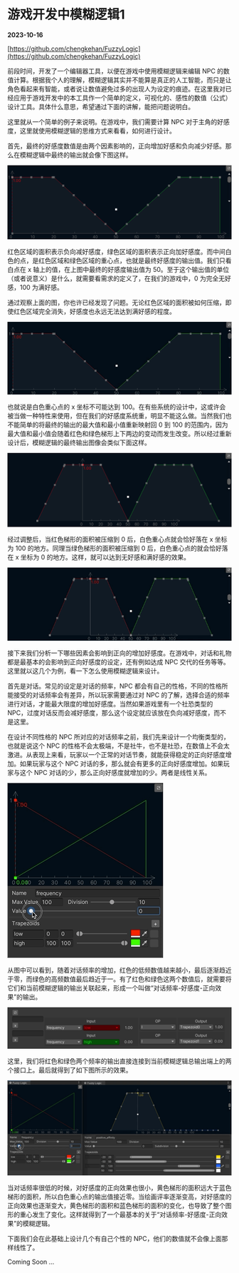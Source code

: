 # 游戏开发中模糊逻辑1

**2023-10-16**

[https://github.com/chengkehan/FuzzyLogic](https://github.com/chengkehan/FuzzyLogic)

前段时间，开发了一个编辑器工具，以便在游戏中使用模糊逻辑来编辑 NPC 的数值计算。根据我个人的理解，模糊逻辑其实并不能算是真正的人工智能，而只是让角色看起来有智能，或者说让数值避免过多的出现人为设定的痕迹。在这里我对已经应用于游戏开发中的本工具作一个简单的定义，可视化的、感性的数值（公式）设计工具。具体什么意思，希望通过下面的讲解，能把问题说明白。

这里就从一个简单的例子来说明。在游戏中，我们需要计算 NPC 对于主角的好感度，这里就使用模糊逻辑的思维方式来看看，如何进行设计。

首先，最终的好感度数值是由两个因素影响的，正向增加好感和负向减少好感。那么在模糊逻辑中最终的输出就会像下图这样。

![](FuzzyLogicInDev/FuzzyLogicInDev1.png)

红色区域的面积表示负向减好感度，绿色区域的面积表示正向加好感度。而中间白色的点，是红色区域和绿色区域的重心点，也就是最终好感度的输出值。我们只看白点在 x 轴上的值，在上图中最终的好感度输出值为 50。至于这个输出值的单位（或者说意义）是什么，就需要看需求的定义了，在我们的游戏中，0 为完全无好感，100 为满好感。

通过观察上面的图，你也许已经发现了问题。无论红色区域的面积被如何压缩，即使红色区域完全消失，好感度也永远无法达到满好感的程度。

![](FuzzyLogicInDev/FuzzyLogicInDev2.gif)

也就说是白色重心点的 x 坐标不可能达到 100。在有些系统的设计中，这或许会被当做一种特性来使用，但在我们的好感度系统重，明显不能这么做。当然我们也不能简单的将最终的输出的最大值和最小值重新映射回 0 到 100 的范围内，因为最大值和最小值会随着红色和绿色梯形上下两边的变动而发生改变。所以经过重新设计后，模糊逻辑的最终输出图像会类似下面这样。

![](FuzzyLogicInDev/FuzzyLogicInDev3.png)

经过调整后，当红色梯形的面积被压缩到 0 后，白色重心点就会恰好落在 x 坐标为 100 的地方。同理当绿色梯形的面积被压缩到 0 后，白色重心点的就会恰好落在 x 坐标为 0 的地方。这样，就可以达到无好感和满好感的效果。

![](FuzzyLogicInDev/FuzzyLogicInDev4.gif)

接下来我们分析一下哪些因素会影响到正向的增加好感度。在游戏中，对话和礼物都是最基本的会影响到正向好感度的设定，还有例如达成 NPC 交代的任务等等。这里就以这几个为例，看一下怎么使用模糊逻辑来设计。

首先是对话。常见的设定是对话的频率，NPC 都会有自己的性格，不同的性格所能接受的对话频率会有差异，所以玩家需要通过对 NPC 的了解，选择合适的频率进行对话，才能最大限度的增加好感度。当然如果游戏里有一个社恐类型的 NPC，过度对话反而会减好感度，那么这个设定就应该放在负向减好感度，而不是这里。

在设计不同性格的 NPC 所对应的对话频率之前，我们先来设计一个均衡类型的，也就是说这个 NPC 的性格不会太极端，不是社牛，也不是社恐，在数值上不会太激进。从表现上来看，玩家以一个正常的对话节奏，就能获得稳定的正向好感度增加。如果玩家与这个 NPC 对话的多，那么就会有更多的正向好感度增加。如果玩家与这个 NPC 对话的少，那么正向好感度就增加的少。两者是线性关系。

![](FuzzyLogicInDev/FuzzyLogicInDev5.gif)

从图中可以看到，随着对话频率的增加，红色的低频数值越来越小，最后逐渐趋近于零，而绿色的高频数值最后趋近于一。有了红色和绿色这两个数值后，就需要将它们和当前模糊逻辑的输出关联起来，形成一个叫做“对话频率-好感度-正向效果”的输出。

![](FuzzyLogicInDev/FuzzyLogicInDev6.png)

这里，我们将红色和绿色两个频率的输出直接连接到当前模糊逻辑总输出端上的两个接口上。最后就得到了如下图所示的效果。

![](FuzzyLogicInDev/FuzzyLogicInDev7.gif)

当对话频率很低的时候，对好感度的正向效果也很小，黄色梯形的面积远大于蓝色梯形的面积，所以白色重心点的输出值接近零。当绘画评率逐渐变高，对好感度的正向效果也逐渐变大，黄色梯形的面积和蓝色梯形的面积的变化，也导致了整个图形的重心发生了变化。这样就得到了一个最基本的关于“对话频率-好感度-正向效果”的模糊逻辑。

下面我们会在此基础上设计几个有自己个性的 NPC，他们的数值就不会像上面那样线性了。

Coming Soon ...